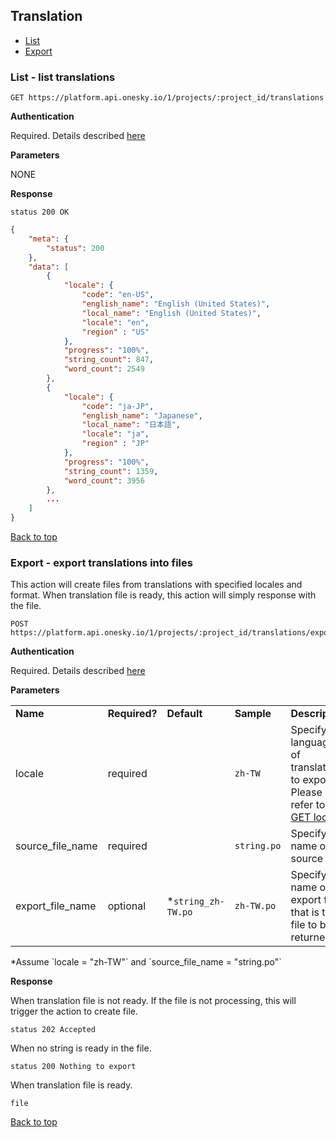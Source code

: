 ## Translation
- [List](#list---list-translations)
- [Export](#export---export-translations-into-files)


### List - list translations

    GET https://platform.api.onesky.io/1/projects/:project_id/translations

**Authentication**

Required. Details described [here](/README.md#authentication)

**Parameters**

NONE

**Response**

```
status 200 OK
```
``` json
{
    "meta": {
        "status": 200
    },
    "data": [
        {
            "locale": {
                "code": "en-US",
                "english_name": "English (United States)",
                "local_name": "English (United States)",
                "locale": "en",
                "region" : "US"
            },
            "progress": "100%",
            "string_count": 847,
            "word_count": 2549
        },
        {
            "locale": {
                "code": "ja-JP",
                "english_name": "Japanese",
                "local_name": "日本語",
                "locale": "ja",
                "region" : "JP"
            },
            "progress": "100%",
            "string_count": 1359,
            "word_count": 3956
        },
        ...
    ]
}
```
[Back to top](#translation)


### Export - export translations into files
This action will create files from translations with specified locales and format. When translation file is ready, this action will simply response with the file.

    POST https://platform.api.onesky.io/1/projects/:project_id/translations/export

**Authentication**

Required. Details described [here](/README.md#authentication)

**Parameters**

<table>
    <tr>
        <td><strong>Name</strong></td>
        <td><strong>Required?</strong></td>
        <td><strong>Default</strong></td>
        <td><strong>Sample</strong></td>
        <td><strong>Description</strong></td>
    </tr>
    <tr>
        <td>locale</td>
        <td>required</td>
        <td></td>
        <td><code>zh-TW</code></td>
        <td>Specify languages of translations to export. Please refer to <a href="/resources/locale.md">GET locales</a></td>
    </tr>
    <tr>
        <td>source_file_name</td>
        <td>required</td>
        <td></td>
        <td><code>string.po</code></td>
        <td>Specify the name of the source file.</td>
    </tr>
    <tr>
        <td>export_file_name</td>
        <td>optional</td>
        <td>*<code>string_zh-TW.po</code></td>
        <td><code>zh-TW.po</code></td>
        <td>Specify the name of export file that is the file to be returned.</td>
    </tr>
</table>
*Assume `locale = "zh-TW"` and `source_file_name = "string.po"`

**Response**

When translation file is not ready. If the file is not processing, this will trigger the action to create file.
```
status 202 Accepted
```

When no string is ready in the file.
```
status 200 Nothing to export
```

When translation file is ready.
```
file
```


[Back to top](#translation)
